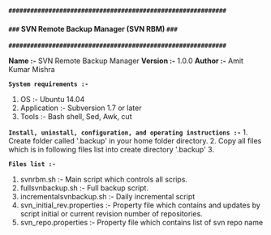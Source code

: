 
**`############################################################`** 
#### **`###`	SVN Remote Backup Manager (SVN RBM)	`###`** 
**`############################################################`** 

**Name    :-** SVN Remote Backup Manager
**Version :-** 1.0.0
**Author  :-** Amit Kumar Mishra

 **`System requirements :-`** 
1. OS :- Ubuntu 14.04
2. Application :- Subversion 1.7 or later
3. Tools :- Bash shell, Sed, Awk, cut


**`Install, uninstall, configuration, and operating instructions :-`** 
	1. Create folder called '.backup' in your home folder directory.
	2. Copy all files which is in following files list into create directory '.backup'
	3. 

**`Files list :-`**
1. svnrbm.sh :- Main script which controls all scrips.
2. fullsvnbackup.sh :- Full backup script.
3. incrementalsvnbackup.sh :- Daily incremental script
4. svn_initial_rev.properties :- Property file which contains and updates by script initial or current revision number of repositories.
5. svn_repo.properties :- Property file which contains list of svn repo name
